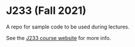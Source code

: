 # J233 (Fall 2021)

A repo for sample code to be used during lectures.

See the [J233 course website](https://soooh.net/j233/) for more info.